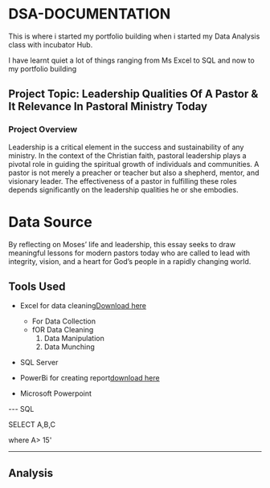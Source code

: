 # DSA-DOCUMENTATION
This is where i started  my portfolio building when i started my Data Analysis class with incubator Hub.

I have learnt quiet a lot of things ranging from Ms Excel to SQL and now to my portfolio building

## Project Topic: Leadership Qualities Of A Pastor & It Relevance In Pastoral Ministry Today

### Project Overview
Leadership is a critical element in the success and sustainability of any ministry. In the context of the Christian faith, pastoral leadership plays a pivotal role in guiding the spiritual growth of individuals and communities. A pastor is not merely a preacher or teacher but also a shepherd, mentor, and visionary leader. The effectiveness of a pastor in fulfilling these roles depends significantly on the leadership qualities he or she embodies.

# Data Source
By reflecting on Moses’ life and leadership, this essay seeks to draw meaningful lessons for modern pastors today who are called to lead with integrity, vision, and a heart for God’s people in a rapidly changing world.

## Tools Used

- Excel for data cleaning[Download here](https://www.microsoft.com)
   - For Data Collection
   - fOR Data Cleaning
      1. Data Manipulation
      2. Data Munching
  
- SQL Server
- PowerBi for creating report[download here](https://www.microsoft.com/en-us/power-platform/products/power-bi/desktop)
- Microsoft Powerpoint

--- SQL

SELECT A,B,C

where A> 15'

---

## Analysis








